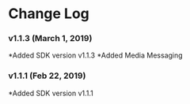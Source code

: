 # Change Log

### v1.1.3 (March 1, 2019)
*Added SDK version v1.1.3
*Added Media Messaging


### v1.1.1 (Feb 22, 2019)
*Added SDK version v1.1.1

